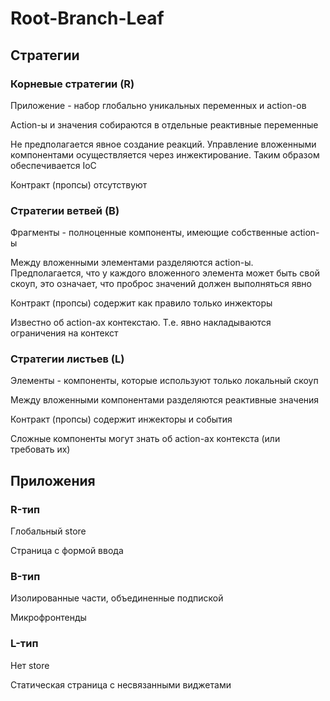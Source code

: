 # Root-Branch-Leaf


## Стратегии

### Корневые стратегии (R)

Приложение - набор глобально уникальных переменных и action-ов

Action-ы и значения собираются в отдельные реактивные переменные

Не предполагается явное создание реакций. Управление вложенными компонентами осуществляется через инжектирование. Таким образом обеспечивается IoC

Контракт (пропсы) отсутствуют

### Стратегии ветвей (B)

Фрагменты - полноценные компоненты, имеющие собственные action-ы

Между вложенными элементами разделяются action-ы. Предполагается, что у каждого вложенного элемента может быть свой скоуп, это означает, что проброс значений должен выполняться явно

Контракт (пропсы) содержит как правило только инжекторы

Известно об action-ах контекстаю. Т.е. явно накладываются ограничения на контекст


### Стратегии листьев (L)

Элементы - компоненты, которые используют только локальный скоуп

Между вложенными компонентами разделяются реактивные значения

Контракт (пропсы) содержит инжекторы и события

Сложные компоненты могут знать об action-ах контекста (или требовать их)


## Приложения

### R-тип

Глобальный store

Страница с формой ввода

### B-тип

Изолированные части, объединенные подпиской

Микрофронтенды

### L-тип

Нет store

Статическая страница с несвязанными виджетами
